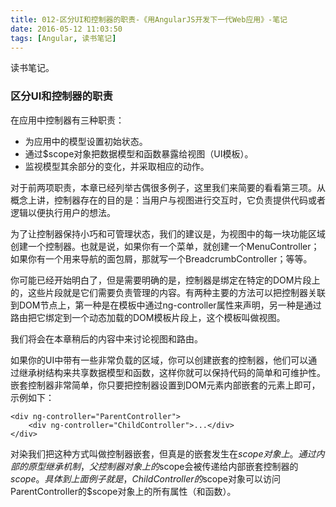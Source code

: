 ```yaml
---
title: 012-区分UI和控制器的职责-《用AngularJS开发下一代Web应用》-笔记
date: 2016-05-12 11:03:50
tags: [Angular, 读书笔记]
---
```

读书笔记。
<!--more-->

### 区分UI和控制器的职责
在应用中控制器有三种职责：
+ 为应用中的模型设置初始状态。
+ 通过$scope对象把数据模型和函数暴露给视图（UI模板）。
+ 监视模型其余部分的变化，并采取相应的动作。

对于前两项职责，本章已经列举古偶很多例子，这里我们来简要的看看第三项。从概念上讲，控制器存在的目的是：当用户与视图进行交互时，它负责提供代码或者逻辑以便执行用户的想法。

为了让控制器保持小巧和可管理状态，我们的建议是，为视图中的每一块功能区域创建一个控制器。也就是说，如果你有一个菜单，就创建一个MenuController；如果你有一个用来导航的面包屑，那就写一个BreadcrumbController；等等。

你可能已经开始明白了，但是需要明确的是，控制器是绑定在特定的DOM片段上的，这些片段就是它们需要负责管理的内容。有两种主要的方法可以把控制器关联到DOM节点上，第一种是在模板中通过ng-controller属性来声明，另一种是通过路由把它绑定到一个动态加载的DOM模板片段上，这个模板叫做视图。

我们将会在本章稍后的内容中来讨论视图和路由。

如果你的UI中带有一些非常负载的区域，你可以创建嵌套的控制器，他们可以通过继承树结构来共享数据模型和函数，这样你就可以保持代码的简单和可维护性。嵌套控制器非常简单，你只要把控制器设置到DOM元素内部嵌套的元素上即可，示例如下：

```
<div ng-controller="ParentController">
	<div ng-controller="ChildController">...</div>
</div>
```

对染我们把这种方式叫做控制器嵌套，但真是的嵌套发生在$scope对象上。通过内部的原型继承机制，父控制器对象上的$scope会被传递给内部嵌套控制器的$scope。具体到上面例子就是，ChildController的$scope对象可以访问ParentController的$scope对象上的所有属性（和函数）。